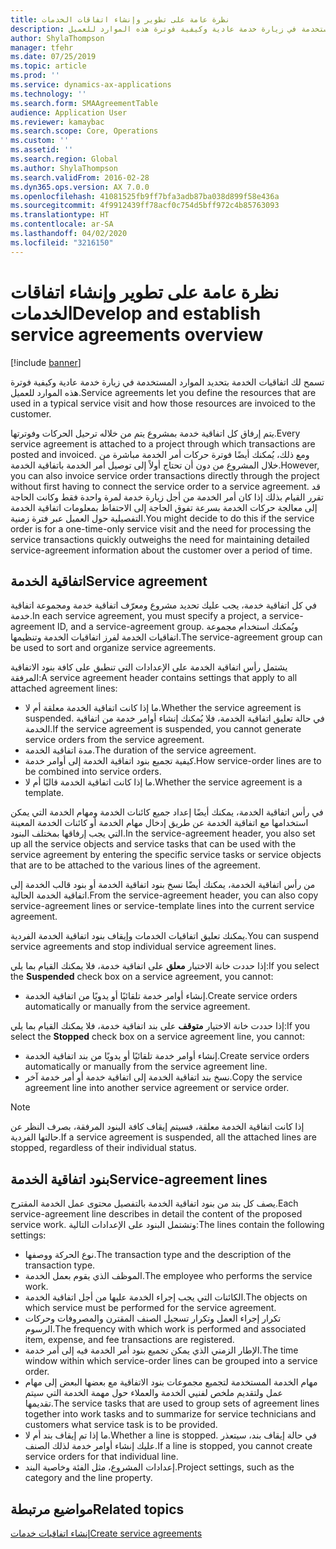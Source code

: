 ```yaml
---
title: نظرة عامة على تطوير وإنشاء اتفاقات الخدمات
description: تسمح لك اتفاقيات الخدمة بتحديد الموارد المستخدمة في زيارة خدمة عادية وكيفية فوترة هذه الموارد للعميل.
author: ShylaThompson
manager: tfehr
ms.date: 07/25/2019
ms.topic: article
ms.prod: ''
ms.service: dynamics-ax-applications
ms.technology: ''
ms.search.form: SMAAgreementTable
audience: Application User
ms.reviewer: kamaybac
ms.search.scope: Core, Operations
ms.custom: ''
ms.assetid: ''
ms.search.region: Global
ms.author: ShylaThompson
ms.search.validFrom: 2016-02-28
ms.dyn365.ops.version: AX 7.0.0
ms.openlocfilehash: 41081525fb9ff7bfa3adb87ba038d899f58e436a
ms.sourcegitcommit: 4f9912439ff78acf0c754d5bff972c4b85763093
ms.translationtype: HT
ms.contentlocale: ar-SA
ms.lasthandoff: 04/02/2020
ms.locfileid: "3216150"
---
```

# <a name="develop-and-establish-service-agreements-overview"></a><span data-ttu-id="a51a6-103">نظرة عامة على تطوير وإنشاء اتفاقات الخدمات</span><span class="sxs-lookup"><span data-stu-id="a51a6-103">Develop and establish service agreements overview</span></span>

[!include [banner](../includes/banner.md)]

<span data-ttu-id="a51a6-104">تسمح لك اتفاقيات الخدمة بتحديد الموارد المستخدمة في زيارة خدمة عادية وكيفية فوترة هذه الموارد للعميل.</span><span class="sxs-lookup"><span data-stu-id="a51a6-104">Service agreements let you define the resources that are used in a typical service visit and how those resources are invoiced to the customer.</span></span>

<span data-ttu-id="a51a6-105">يتم إرفاق كل اتفاقية خدمة بمشروع يتم من خلاله ترحيل الحركات وفوترتها.</span><span class="sxs-lookup"><span data-stu-id="a51a6-105">Every service agreement is attached to a project through which transactions are posted and invoiced.</span></span> <span data-ttu-id="a51a6-106">ومع ذلك، يُمكنك أيضًا فوترة حركات أمر الخدمة مباشرة من خلال المشروع من دون أن تحتاج أولاً إلى توصيل أمر الخدمة باتفاقية الخدمة.</span><span class="sxs-lookup"><span data-stu-id="a51a6-106">However, you can also invoice service order transactions directly through the project without first having to connect the service order to a service agreement.</span></span> <span data-ttu-id="a51a6-107">قد تقرر القيام بذلك إذا كان أمر الخدمة من أجل زيارة خدمة لمرة واحدة فقط وكانت الحاجة إلى معالجة حركات الخدمة بسرعة تفوق الحاجة إلى الاحتفاظ بمعلومات اتفاقية الخدمة التفصيلية حول العميل عبر فترة زمنية.</span><span class="sxs-lookup"><span data-stu-id="a51a6-107">You might decide to do this if the service order is for a one-time-only service visit and the need for processing the service transactions quickly outweighs the need for maintaining detailed service-agreement information about the customer over a period of time.</span></span>

## <a name="service-agreement"></a><span data-ttu-id="a51a6-108">اتفاقية الخدمة</span><span class="sxs-lookup"><span data-stu-id="a51a6-108">Service agreement</span></span>

<span data-ttu-id="a51a6-109">في كل اتفاقية خدمة، يجب عليك تحديد مشروع ومعرّف اتفاقية خدمة ومجموعة اتفاقية خدمة.</span><span class="sxs-lookup"><span data-stu-id="a51a6-109">In each service agreement, you must specify a project, a service-agreement ID, and a service-agreement group.</span></span> <span data-ttu-id="a51a6-110">ويُمكنك استخدام مجموعة اتفاقيات الخدمة لفرز اتفاقيات الخدمة وتنظيمها.</span><span class="sxs-lookup"><span data-stu-id="a51a6-110">The service-agreement group can be used to sort and organize service agreements.</span></span>

<span data-ttu-id="a51a6-111">يشتمل رأس اتفاقية الخدمة على الإعدادات التي تنطبق على كافة بنود الاتفاقية المرفقة:</span><span class="sxs-lookup"><span data-stu-id="a51a6-111">A service agreement header contains settings that apply to all attached agreement lines:</span></span>

-  <span data-ttu-id="a51a6-112">ما إذا كانت اتفاقية الخدمة معلقة أم لا.</span><span class="sxs-lookup"><span data-stu-id="a51a6-112">Whether the service agreement is suspended.</span></span> <span data-ttu-id="a51a6-113">في حالة تعليق اتفاقية الخدمة، فلا يُمكنك إنشاء أوامر خدمة من اتفاقية الخدمة.</span><span class="sxs-lookup"><span data-stu-id="a51a6-113">If the service agreement is suspended, you cannot generate service orders from the service agreement.</span></span>
-  <span data-ttu-id="a51a6-114">مدة اتفاقية الخدمة.</span><span class="sxs-lookup"><span data-stu-id="a51a6-114">The duration of the service agreement.</span></span>
-  <span data-ttu-id="a51a6-115">كيفية تجميع بنود اتفاقية الخدمة إلى أوامر خدمة.</span><span class="sxs-lookup"><span data-stu-id="a51a6-115">How service-order lines are to be combined into service orders.</span></span>
-  <span data-ttu-id="a51a6-116">ما إذا كانت اتفاقية الخدمة قالبًا أم لا.</span><span class="sxs-lookup"><span data-stu-id="a51a6-116">Whether the service agreement is a template.</span></span>

<span data-ttu-id="a51a6-117">في رأس اتفاقية الخدمة، يمكنك أيضًا إعداد جميع كائنات الخدمة ومهام الخدمة التي يمكن استخدامها مع اتفاقية الخدمة عن طريق إدخال مهام الخدمة أو كائنات الخدمة المعينة التي يجب إرفاقها بمختلف البنود.</span><span class="sxs-lookup"><span data-stu-id="a51a6-117">In the service-agreement header, you also set up all the service objects and service tasks that can be used with the service agreement by entering the specific service tasks or service objects that are to be attached to the various lines of the agreement.</span></span>

<span data-ttu-id="a51a6-118">من رأس اتفاقية الخدمة، يمكنك أيضًا نسخ بنود اتفاقية الخدمة أو بنود قالب الخدمة إلى اتفاقية الخدمة الحالية.</span><span class="sxs-lookup"><span data-stu-id="a51a6-118">From the service-agreement header, you can also copy service-agreement lines or service-template lines into the current service agreement.</span></span>

<span data-ttu-id="a51a6-119">يمكنك تعليق اتفاقيات الخدمات وإيقاف بنود اتفاقية الخدمة الفردية.</span><span class="sxs-lookup"><span data-stu-id="a51a6-119">You can suspend service agreements and stop individual service agreement lines.</span></span>

<span data-ttu-id="a51a6-120">إذا حددت خانة الاختيار **معلق‬** على اتفاقية خدمة، فلا يمكنك القيام بما يلي:</span><span class="sxs-lookup"><span data-stu-id="a51a6-120">If you select the **Suspended** check box on a service agreement, you cannot:</span></span>

-    <span data-ttu-id="a51a6-121">إنشاء أوامر خدمة تلقائيًا أو يدويًا من اتفاقية الخدمة.</span><span class="sxs-lookup"><span data-stu-id="a51a6-121">Create service orders automatically or manually from the service agreement.</span></span>

<span data-ttu-id="a51a6-122">إذا حددت خانة الاختيار **متوقف** على بند اتفاقية خدمة، فلا يمكنك القيام بما يلي:</span><span class="sxs-lookup"><span data-stu-id="a51a6-122">If you select the **Stopped** check box on a service agreement line, you cannot:</span></span>

-    <span data-ttu-id="a51a6-123">إنشاء أوامر خدمة تلقائيًا أو يدويًا من بند اتفاقية الخدمة.</span><span class="sxs-lookup"><span data-stu-id="a51a6-123">Create service orders automatically or manually from the service agreement line.</span></span>
-    <span data-ttu-id="a51a6-124">نسخ بند اتفاقية الخدمة إلى اتفاقية خدمة أو أمر خدمة آخر.</span><span class="sxs-lookup"><span data-stu-id="a51a6-124">Copy the service agreement line into another service agreement or service order.</span></span>


> [!NOTE]
> <span data-ttu-id="a51a6-125">إذا كانت اتفاقية الخدمة معلقة، فسيتم إيقاف كافة البنود المرفقة، بصرف النظر عن حالتها الفردية.</span><span class="sxs-lookup"><span data-stu-id="a51a6-125">If a service agreement is suspended, all the attached lines are stopped, regardless of their individual status.</span></span>

## <a name="service-agreement-lines"></a><span data-ttu-id="a51a6-126">بنود اتفاقية الخدمة</span><span class="sxs-lookup"><span data-stu-id="a51a6-126">Service-agreement lines</span></span>

<span data-ttu-id="a51a6-127">يصف كل بند من بنود اتفاقية الخدمة بالتفصيل محتوى عمل الخدمة المقترح.</span><span class="sxs-lookup"><span data-stu-id="a51a6-127">Each service-agreement line describes in detail the content of the proposed service work.</span></span> <span data-ttu-id="a51a6-128">وتشتمل البنود على الإعدادات التالية:</span><span class="sxs-lookup"><span data-stu-id="a51a6-128">The lines contain the following settings:</span></span>

-  <span data-ttu-id="a51a6-129">نوع الحركة ووصفها.</span><span class="sxs-lookup"><span data-stu-id="a51a6-129">The transaction type and the description of the transaction type.</span></span>
-  <span data-ttu-id="a51a6-130">الموظف الذي يقوم بعمل الخدمة.</span><span class="sxs-lookup"><span data-stu-id="a51a6-130">The employee who performs the service work.</span></span>
-  <span data-ttu-id="a51a6-131">الكائنات التي يجب إجراء الخدمة عليها من أجل اتفاقية الخدمة.</span><span class="sxs-lookup"><span data-stu-id="a51a6-131">The objects on which service must be performed for the service agreement.</span></span>
-  <span data-ttu-id="a51a6-132">تكرار إجراء العمل وتكرار تسجيل الصنف المقترن والمصروفات وحركات الرسوم.</span><span class="sxs-lookup"><span data-stu-id="a51a6-132">The frequency with which work is performed and associated item, expense, and fee transactions are registered.</span></span>
-  <span data-ttu-id="a51a6-133">الإطار الزمني الذي يمكن تجميع بنود أمر الخدمة فيه إلى أمر خدمة.</span><span class="sxs-lookup"><span data-stu-id="a51a6-133">The time window within which service-order lines can be grouped into a service order.</span></span>
-  <span data-ttu-id="a51a6-134">مهام الخدمة المستخدمة لتجميع مجموعات بنود الاتفاقية مع بعضها البعض إلى مهام عمل ولتقديم ملخص لفنيي الخدمة والعملاء حول مهمة الخدمة التي سيتم تقديمها.</span><span class="sxs-lookup"><span data-stu-id="a51a6-134">The service tasks that are used to group sets of agreement lines together into work tasks and to summarize for service technicians and customers what service task is to be provided.</span></span>
-  <span data-ttu-id="a51a6-135">ما إذا تم إيقاف بند أم لا.</span><span class="sxs-lookup"><span data-stu-id="a51a6-135">Whether a line is stopped.</span></span> <span data-ttu-id="a51a6-136">في حالة إيقاف بند، سيتعذر عليك إنشاء أوامر خدمة لذلك الصنف.</span><span class="sxs-lookup"><span data-stu-id="a51a6-136">If a line is stopped, you cannot create service orders for that individual line.</span></span>
-  <span data-ttu-id="a51a6-137">إعدادات المشروع، مثل الفئة وخاصية البند.</span><span class="sxs-lookup"><span data-stu-id="a51a6-137">Project settings, such as the category and the line property.</span></span>

## <a name="related-topics"></a><span data-ttu-id="a51a6-138">مواضيع مرتبطة</span><span class="sxs-lookup"><span data-stu-id="a51a6-138">Related topics</span></span>

[<span data-ttu-id="a51a6-139">إنشاء اتفاقيات خدمات</span><span class="sxs-lookup"><span data-stu-id="a51a6-139">Create service agreements</span></span>](create-service-agreements.md)
